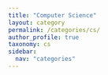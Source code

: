 ```yaml
---
title: "Computer Science"
layout: category
permalink: /categories/cs/
author_profile: true
taxonomy: cs
sidebar:
  nav: "categories"
---
```

